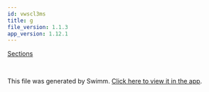 ```yaml
---
id: vwscl3ms
title: g
file_version: 1.1.3
app_version: 1.12.1
---
```


[Sections](sections.4xwjb.sw.md)

<br/>

This file was generated by Swimm. [Click here to view it in the app](https://swimm-web-app.web.app/repos/Z2l0aHViJTNBJTNBTm9hUmVwbyUzQSUzQU5vYW96ZXI=/docs/vwscl3ms).

